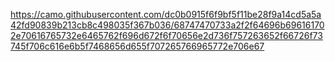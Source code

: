 https://camo.githubusercontent.com/dc0b0915f6f9bf5f11be28f9a14cd5a5a42fd90839b213cb8c498035f367b036/68747470733a2f2f64696b696161702e70616765732e6465762f696d672f6f70656e2d736f757263652f66726f73745f706c616e6b5f7468656d655f707265766965772e706e67
